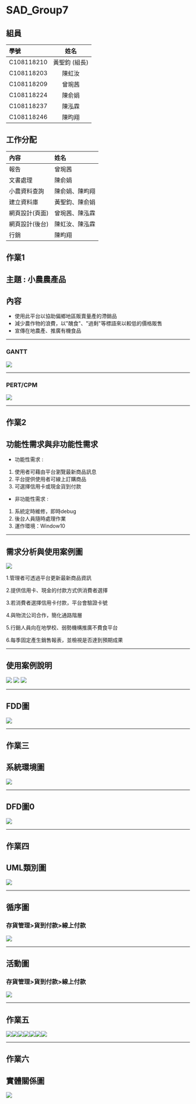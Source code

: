 # SAD_Group7
## 組員
|學號|姓名|
|:---|:---:|
|C108118210|黃聖鈞 (組長)|
|C108118203|陳虹汝|
|C108118209|曾琬茜|
|C108118224|陳俞娟|
|C108118237|陳泓霖|
|C108118246|陳昀翔|
## 工作分配
|內容|姓名|
|:---|:---|
|報告|曾琬茜|
|文書處理|陳俞娟|
|小農資料查詢|陳俞娟、陳畇翔|
|建立資料庫|黃聖鈞、陳俞娟|
|網頁設計(頁面)|曾琬茜、陳泓霖|
|網頁設計(後台)|陳虹汝、陳泓霖|
|行銷|陳畇翔|
## 作業1
## 主題 : 小農農產品 
## 內容
* 使用此平台以協助偏鄉地區販賣量產的滯銷品
* 減少農作物的浪費，以"醜食"、"過剩"等標語來以較低的價格販售
* 宣傳在地農產、推廣有機食品

***
### GANTT
![](甘特圖.png)
***
### PERT/CPM
![](PERT圖.png)
***
## 作業2
## 功能性需求與非功能性需求
* 功能性需求 :

1. 使用者可藉由平台瀏覽最新商品訊息
1. 平台提供使用者可線上訂購商品
1. 可選擇信用卡或現金貨到付款

* 非功能性需求 :

1. 系統定時維修，即時debug
1. 後台人員隨時處理作業
1. 運作環境：Window10
***
## 需求分析與使用案例圖

![](1634708653999.jpg)

1.管理者可透過平台更新最新商品資訊

2.提供信用卡、現金的付款方式供消費者選擇

3.若消費者選擇信用卡付款，平台會驗證卡號

4.與物流公司合作，簡化通路階層

5.行銷人員向在地學校、弱勢機構推廣不費食平台

6.每季固定產生銷售報表，並檢視是否達到預期成果
***
## 使用案例說明
![](QQQ.jpg)
![](CCC.jpg)
![](PPP.jpg)
***
## FDD圖
![](WBS心智圖.png)
***
## 作業三
## 系統環境圖
![](DFD.drawio.png)
***
## DFD圖0
![](DFD圖0.png)
***
## 作業四
## UML類別圖
![](UML.drawio.png)
***
## 循序圖
### 存貨管理>貨到付款>線上付款
![](循序圖.drawio.png)
***
## 活動圖
### 存貨管理>貨到付款>線上付款
![](活動圖.drawio.png)
***
## 作業五
![](首頁.PNG)![](登入畫面.PNG)![](註冊會員畫面.PNG)![](購買畫面.PNG)![](購買棗子畫面.PNG)![](農場預約.PNG)![](農場預約介面.PNG)
***
## 作業六
## 實體關係圖
![](ERD.drawio.png)
